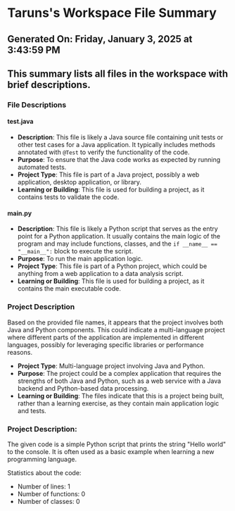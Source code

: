 # Taruns's Workspace File Summary
## Generated On: Friday, January 3, 2025 at 3:43:59 PM
This summary lists all files in the workspace with brief descriptions.
---
### File Descriptions

#### test.java
- **Description**: This file is likely a Java source file containing unit tests or other test cases for a Java application. It typically includes methods annotated with `@Test` to verify the functionality of the code.
- **Purpose**: To ensure that the Java code works as expected by running automated tests.
- **Project Type**: This file is part of a Java project, possibly a web application, desktop application, or library.
- **Learning or Building**: This file is used for building a project, as it contains tests to validate the code.

#### main.py
- **Description**: This file is likely a Python script that serves as the entry point for a Python application. It usually contains the main logic of the program and may include functions, classes, and the `if __name__ == "__main__":` block to execute the script.
- **Purpose**: To run the main application logic.
- **Project Type**: This file is part of a Python project, which could be anything from a web application to a data analysis script.
- **Learning or Building**: This file is used for building a project, as it contains the main executable code.

### Project Description
Based on the provided file names, it appears that the project involves both Java and Python components. This could indicate a multi-language project where different parts of the application are implemented in different languages, possibly for leveraging specific libraries or performance reasons.

- **Project Type**: Multi-language project involving Java and Python.
- **Purpose**: The project could be a complex application that requires the strengths of both Java and Python, such as a web service with a Java backend and Python-based data processing.
- **Learning or Building**: The files indicate that this is a project being built, rather than a learning exercise, as they contain main application logic and tests. 
### Project Description:
 The given code is a simple Python script that prints the string "Hello world" to the console. It is often used as a basic example when learning a new programming language.

Statistics about the code:
- Number of lines: 1
- Number of functions: 0
- Number of classes: 0
